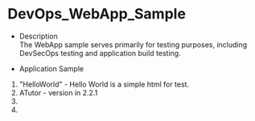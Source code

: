 # DevOps_WebApp_Sample

* Description <br>
The WebApp sample serves primarily for testing purposes, including DevSecOps testing and application build testing. 

* Application Sample <br>
1. "HelloWorld" - Hello World is a simple html for test.
2. ATutor - version in 2.2.1
3. 
4. 


